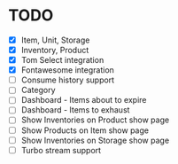 # TODO

- [x] Item, Unit, Storage
- [x] Inventory, Product
- [x] Tom Select integration
- [x] Fontawesome integration
- [ ] Consume history support
- [ ] Category
- [ ] Dashboard - Items about to expire
- [ ] Dashboard - Items to exhaust
- [ ] Show Inventories on Product show page
- [ ] Show Products on Item show page
- [ ] Show Inventories on Storage show page
- [ ] Turbo stream support

